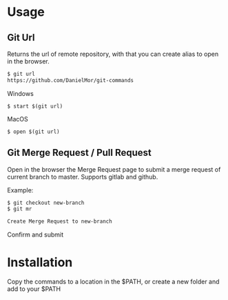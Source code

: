 
# Usage

## Git Url

Returns the url of remote repository, with that you can create alias to open in the browser.

```bash
$ git url
https://github.com/DanielMor/git-commands
```

Windows

`$ start $(git url)`

MacOS

`$ open $(git url)`

## Git Merge Request / Pull Request

Open in the browser the Merge Request page to submit a merge request of current branch to master. Supports gitlab and github.

Example:

```bash 
$ git checkout new-branch
$ git mr

Create Merge Request to new-branch
```

Confirm and submit

# Installation

Copy the commands to a location in the $PATH, or create a new folder and add to your $PATH 
